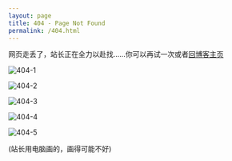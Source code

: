 ```yaml
---
layout: page
title: 404 - Page Not Found
permalink: /404.html
---
```


网页走丢了，站长正在全力以赴找……你可以再试一次或者[回博客主页](https://xinxin2021.github.io)

![404-1](https://user-images.githubusercontent.com/82391092/129473279-f0367b74-bc3b-4602-81c5-89c35cb79a37.png)

![404-2](https://user-images.githubusercontent.com/82391092/129473283-38960a45-e32d-4ade-8841-04a9d04145fb.png)

![404-3](https://user-images.githubusercontent.com/82391092/129473469-7f8435bf-56c5-4522-af07-d45f996acfbd.png)

![404-4](https://user-images.githubusercontent.com/82391092/129473589-4e454bf0-f8c7-4c4d-b304-247029443f8b.png)

![404-5](https://user-images.githubusercontent.com/82391092/129474178-ed6ad1d6-a2b3-4fbb-b70f-e49455277d3c.png)

(站长用电脑画的，画得可能不好)

